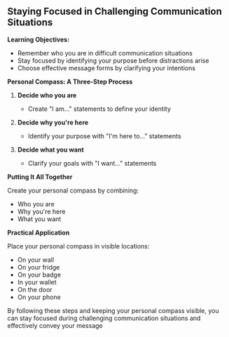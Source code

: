 ## Staying Focused in Challenging Communication Situations

**Learning Objectives:**
- Remember who you are in difficult communication situations
- Stay focused by identifying your purpose before distractions arise
- Choose effective message forms by clarifying your intentions

**Personal Compass: A Three-Step Process**

1. **Decide who you are**
   - Create "I am..." statements to define your identity

2. **Decide why you're here**
   - Identify your purpose with "I'm here to..." statements

3. **Decide what you want**
   - Clarify your goals with "I want..." statements

**Putting It All Together**

Create your personal compass by combining:
- Who you are
- Why you're here
- What you want

**Practical Application**

Place your personal compass in visible locations:
- On your wall
- On your fridge
- On your badge
- In your wallet
- On the door
- On your phone

By following these steps and keeping your personal compass visible, you can stay focused during challenging communication situations and effectively convey your message